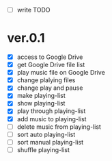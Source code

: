 - [ ] write TODO

# ver.0.1

- [x] access to Google Drive
- [x] get Google Drive file list
- [x] play music file on Google Drive
- [x] change plalying files
- [x] change play and pause
- [x] make playing-list
- [x] show playing-list
- [x] play through playing-list
- [x] add music to playing-list
- [ ] delete music from playing-list
- [ ] sort auto playing-list
- [ ] sort manual playing-list
- [ ] shuffle playing-list